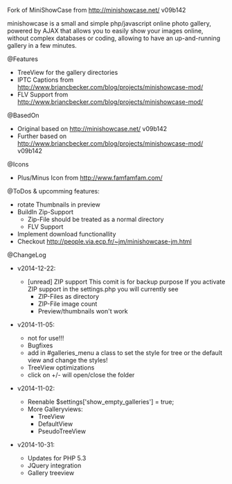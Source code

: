 Fork of MiniShowCase from http://minishowcase.net/ v09b142

minishowcase is a small and simple php/javascript online photo gallery, 
powered by AJAX that allows you to easily show your images online,
without complex databases or coding, allowing to have an up-and-running
gallery in a few minutes.

@Features
 - TreeView for the gallery directories
 - IPTC Captions from http://www.briancbecker.com/blog/projects/minishowcase-mod/
 - FLV Support from http://www.briancbecker.com/blog/projects/minishowcase-mod/

@BasedOn
- Original based on http://minishowcase.net/ v09b142
- Further based on http://www.briancbecker.com/blog/projects/minishowcase-mod/ v09b142

@Icons
- Plus/Minus Icon from http://www.famfamfam.com/

@ToDos & upcomming features:
- rotate Thumbnails in preview
- BuildIn Zip-Support
    - Zip-File should be treated as a normal directory
    - FLV Support
- Implement download functionallity 
- Checkout http://people.via.ecp.fr/~jm/minishowcase-jm.html

@ChangeLog
 - v2014-12-22:
    - [unread] ZIP support
      This comit is for backup purpose
      If you activate ZIP support in the settings.php you will currently see
        - ZIP-Files as directory
        - ZIP-File image count
        - Preview/thumbnails won't work
 - v2014-11-05:
   - not for use!!!
   - Bugfixes
   - add in #galleries_menu a class to set the style for tree or the default view
   and change the styles!
   - TreeView optimizations
   - click on +/- will open/close the folder

 - v2014-11-02:
   - Reenable $settings['show_empty_galleries'] = true;
   - More Galleryviews:
        - TreeView
        - DefaultView
        - PseudoTreeView
 
 - v2014-10-31:
   - Updates for PHP 5.3
   - JQuery integration
   - Gallery treeview